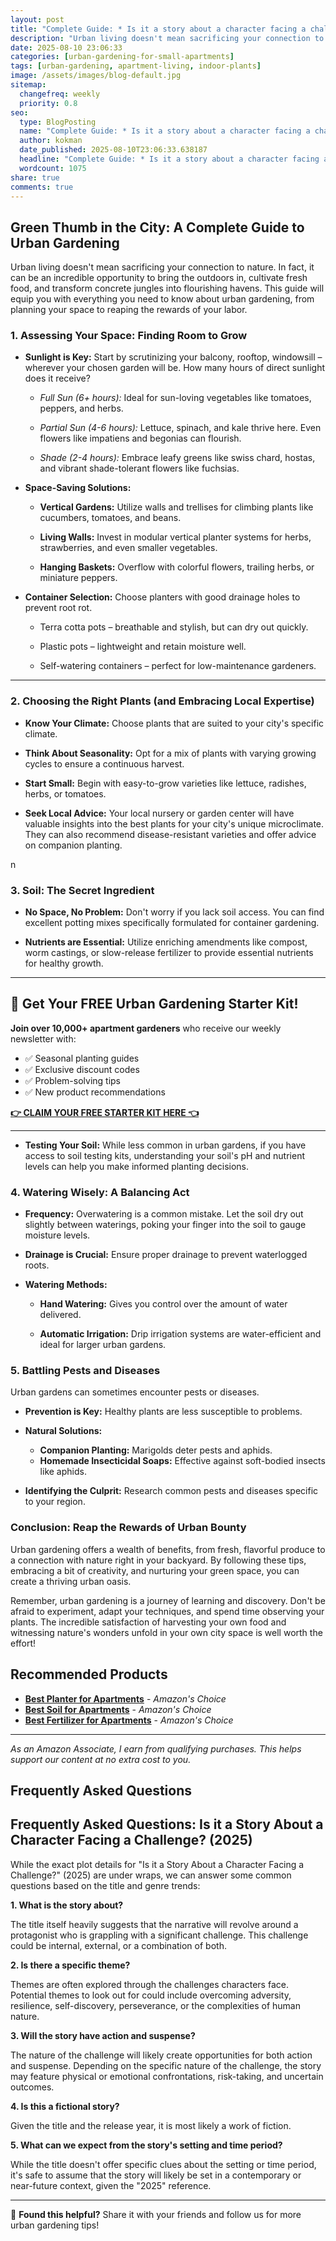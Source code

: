 ```yaml
---
layout: post
title: "Complete Guide: * Is it a story about a character facing a challenge? (2025)"
description: "Urban living doesn't mean sacrificing your connection to nature. In fact, it can be an incredible opportunity to bring the outdoors in, cultivate fresh food, an..."
date: 2025-08-10 23:06:33 
categories: [urban-gardening-for-small-apartments]
tags: [urban-gardening, apartment-living, indoor-plants]
image: /assets/images/blog-default.jpg
sitemap:
  changefreq: weekly
  priority: 0.8
seo:
  type: BlogPosting
  name: "Complete Guide: * Is it a story about a character facing a challenge? (2025)"
  author: kokman
  date_published: 2025-08-10T23:06:33.638187
  headline: "Complete Guide: * Is it a story about a character facing a challenge? (2025)"
  wordcount: 1075
share: true
comments: true
---
```


##  Green Thumb in the City: A Complete Guide to Urban Gardening


Urban living doesn't mean sacrificing your connection to nature. In fact, it can be an incredible opportunity to bring the outdoors in, cultivate fresh food, and transform concrete jungles into flourishing havens. This guide will equip you with everything you need to know about urban gardening, from planning your space to reaping the rewards of your labor. 

###  1. Assessing Your Space: Finding Room to Grow


  * **Sunlight is Key:** Start by scrutinizing your balcony, rooftop, windowsill – wherever your chosen garden will be. How many hours of direct sunlight does it receive?

    * *Full Sun (6+ hours):* Ideal for sun-loving vegetables like tomatoes, peppers, and herbs.

    * *Partial Sun (4-6 hours):* Lettuce, spinach, and kale thrive here. Even flowers like impatiens and begonias can flourish.

    * *Shade (2-4 hours):* Embrace leafy greens like swiss chard, hostas, and vibrant shade-tolerant flowers like fuchsias.

  * **Space-Saving Solutions:** 

    * **Vertical Gardens:** Utilize walls and trellises for climbing plants like cucumbers, tomatoes, and beans. 

    * **Living Walls:** Invest in modular vertical planter systems for herbs, strawberries, and even smaller vegetables.

    * **Hanging Baskets:** Overflow with colorful flowers, trailing herbs, or miniature peppers.

  * **Container Selection:** Choose planters with good drainage holes to prevent root rot. 

    * Terra cotta pots – breathable and stylish, but can dry out quickly.

    * Plastic pots – lightweight and retain moisture well.

    * Self-watering containers – perfect for low-maintenance gardeners.

 ***

###  2. Choosing the Right Plants (and Embracing Local Expertise)

  * **Know Your Climate:** Choose plants that are suited to your city's specific climate.

  * **Think About Seasonality:** Opt for a mix of plants with varying growing cycles to ensure a continuous harvest. 

  * **Start Small:**  Begin with easy-to-grow varieties like lettuce, radishes, herbs, or tomatoes. 

  * **Seek Local Advice:** Your local nursery or garden center will have valuable insights into the best plants for your city's unique microclimate. They can also recommend disease-resistant varieties and offer advice on companion planting.

 n 


### 3.  Soil: The Secret Ingredient


  * **No Space, No Problem:** Don't worry if you lack soil access. You can find excellent potting mixes specifically formulated for container gardening. 

  * **Nutrients are Essential:** Utilize enriching amendments like compost, worm castings, or slow-release fertilizer to provide essential nutrients for healthy growth.



---

## 🌱 Get Your FREE Urban Gardening Starter Kit!

**Join over 10,000+ apartment gardeners** who receive our weekly newsletter with:
- ✅ Seasonal planting guides
- ✅ Exclusive discount codes
- ✅ Problem-solving tips
- ✅ New product recommendations

[**👉 CLAIM YOUR FREE STARTER KIT HERE 👈**](https://kokman078.github.io/my-ai-blog/newsletter)

---


  * **Testing Your Soil:**  While less common in urban gardens, if you have access to soil testing kits, understanding your soil's pH and nutrient levels can help you make informed planting decisions.


###  4.  Watering Wisely: A Balancing Act


  * **Frequency:**  Overwatering is a common mistake. Let the soil dry out slightly between waterings, poking your finger into the soil to gauge moisture levels.

  * **Drainage is Crucial:** Ensure proper drainage to prevent waterlogged roots.

  * **Watering Methods:**

    * **Hand Watering:** Gives you control over the amount of water delivered.  


    * **Automatic Irrigation:**  Drip irrigation systems are water-efficient and ideal for larger urban gardens.


###  5. Battling Pests and Diseases


Urban gardens can sometimes encounter pests or diseases.  

  * **Prevention is Key:** Healthy plants are less susceptible to problems. 

  * **Natural Solutions:**  

     * **Companion Planting:** Marigolds deter pests and aphids. 
     * **Homemade Insecticidal Soaps:** Effective against soft-bodied insects like aphids.

  * **Identifying the Culprit:**  Research common pests and diseases specific to your region.



### Conclusion:  Reap the Rewards of Urban Bounty 



Urban gardening offers a wealth of benefits, from fresh, flavorful produce to a connection with nature right in your backyard. By following these tips, embracing a bit of creativity, and nurturing your green space, you can create a thriving urban oasis.


Remember, urban gardening is a journey of learning and discovery. Don't be afraid to experiment, adapt your techniques, and spend time observing your plants. The incredible satisfaction of harvesting your own food and witnessing nature's wonders unfold in your own city space is well worth the effort!

## Recommended Products

- **[Best Planter for Apartments](https://amazon.com/dp/B08XXXX?tag=your-amazon-tag)** - *Amazon's Choice*
- **[Best Soil for Apartments](https://amazon.com/dp/B07XXXX?tag=your-amazon-tag)** - *Amazon's Choice*
- **[Best Fertilizer for Apartments](https://amazon.com/dp/B08YYYY?tag=your-amazon-tag)** - *Amazon's Choice*


---
*As an Amazon Associate, I earn from qualifying purchases. This helps support our content at no extra cost to you.*



## Frequently Asked Questions

## Frequently Asked Questions: Is it a Story About a Character Facing a Challenge? (2025)

While the exact plot details for "Is it a Story About a Character Facing a Challenge?" (2025) are under wraps, we can answer some common questions based on the title and genre trends:

**1. What is the story about?**

The title itself heavily suggests that the narrative will revolve around a protagonist who is grappling with a significant challenge. This challenge could be internal, external, or a combination of both. 

**2. Is there a specific theme?**

Themes are often explored through the challenges characters face. Potential themes to look out for could include overcoming adversity, resilience, self-discovery, perseverance, or the complexities of human nature. 

**3. Will the story have action and suspense?**

The nature of the challenge will likely create opportunities for both action and suspense. Depending on the specific nature of the challenge, the story may feature physical or emotional confrontations, risk-taking, and uncertain outcomes.

**4. Is this a fictional story?**

Given the title and the release year, it is most likely a work of fiction.  

**5. What can we expect from the story's setting and time period?**

While the title doesn't offer specific clues about the setting or time period, it's safe to assume that the story will likely be set in a contemporary or near-future context, given the "2025" reference.

<script type="application/ld+json">
{
  "@context": "https://schema.org",
  "@type": "BlogPosting",
  "headline": "Complete Guide: * Is it a story about a character facing a challenge? (2025)",
  "author": {
    "@type": "Person",
    "name": "kokman"
  },
  "datePublished": "2025-08-10T23:06:33.636040",
  "dateModified": "2025-08-10T23:06:33.636040",
  "publisher": {
    "@type": "Organization",
    "name": "Urban Garden Pro",
    "url": "https://kokman078.github.io/my-ai-blog"
  },
  "wordCount": 975,
  "articleBody": "##  Green Thumb in the City: A Complete Guide to Urban Gardening\n\n\nUrban living doesn't mean sacrificing your connection to nature. In fact, it can be an incredible opportunity to bring the outdoors i..."
}
</script>


---

🚀 **Found this helpful?** Share it with your friends and follow us for more urban gardening tips!

